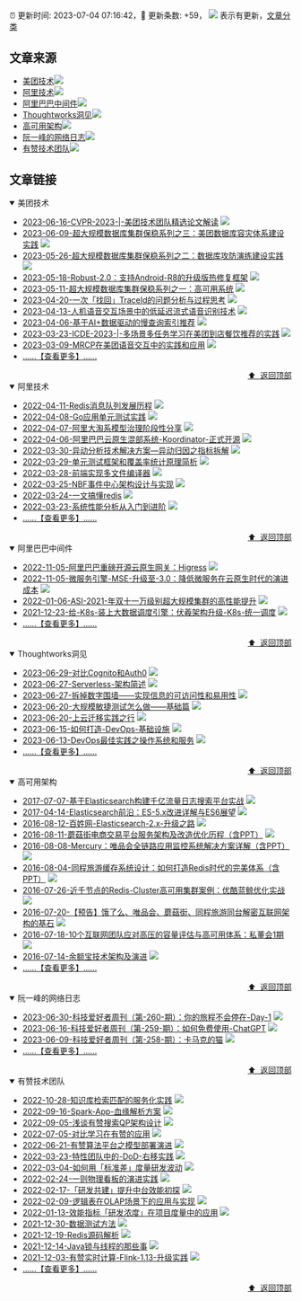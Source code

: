 ##

:alarm_clock: 更新时间: 2023-07-04 07:16:42，:rocket: 更新条数: +59， ![](/assets/dot.png) 表示有更新，[文章分类](/TAGS.md)

## 文章来源

- [美团技术](#美团技术)![](/assets/dot.png)   
- [阿里技术](#阿里技术)![](/assets/dot.png)   
- [阿里巴巴中间件](#阿里巴巴中间件)![](/assets/dot.png)   
- [Thoughtworks洞见](#thoughtworks洞见)![](/assets/dot.png)   
- [高可用架构](#高可用架构)![](/assets/dot.png)   
- [阮一峰的网络日志](#阮一峰的网络日志)![](/assets/dot.png)   
- [有赞技术团队](#有赞技术团队)![](/assets/dot.png)   

## 文章链接

<details open>
<summary id="美团技术">
 美团技术
</summary>


- [2023-06-16-CVPR-2023-|-美团技术团队精选论文解读](https://tech.meituan.com/2023/06/16/cvpr-2023-meituan.html) ![](/assets/new.png)  
- [2023-06-09-超大规模数据库集群保稳系列之三：美团数据库容灾体系建设实践](https://tech.meituan.com/2023/06/09/meituan-database-recovery-system.html) ![](/assets/new.png)  
- [2023-05-26-超大规模数据库集群保稳系列之二：数据库攻防演练建设实践](https://tech.meituan.com/2023/05/26/database-attack-and-defense-practice.html) ![](/assets/new.png)  
- [2023-05-18-Robust-2.0：支持Android-R8的升级版热修复框架](https://tech.meituan.com/2023/05/18/robust-2.0-android-r8.html) ![](/assets/new.png)  
- [2023-05-11-超大规模数据库集群保稳系列之一：高可用系统](https://tech.meituan.com/2023/05/11/meituan-high-availability-system.html) ![](/assets/new.png)  
- [2023-04-20-一次「找回」TraceId的问题分析与过程思考](https://tech.meituan.com/2023/04/20/traceid-google-dapper-mtrace.html) ![](/assets/new.png)  
- [2023-04-13-人机语音交互场景中的低延迟流式语音识别技术](https://tech.meituan.com/2023/04/13/low-latency-streaming-speech-recognition-in-human-computer-speech-interaction-scenarios.html) ![](/assets/new.png)  
- [2023-04-06-基于AI+数据驱动的慢查询索引推荐](https://tech.meituan.com/2023/04/06/slow-query-optimized-driven-by-ai-data.html) ![](/assets/new.png)  
- [2023-03-23-ICDE-2023-|-多场景多任务学习在美团到店餐饮推荐的实践](https://tech.meituan.com/2023/03/23/recommendation-multi-scenario-task.html) ![](/assets/new.png)  
- [2023-03-09-MRCP在美团语音交互中的实践和应用](https://tech.meituan.com/2023/03/09/practice-and-application-of-mrcp-in-voice-interaction-of-meituan.html) ![](/assets/new.png)  
- [......【查看更多】......](/details/美团技术.md)

<div align="right"><a href="#文章来源">⬆ &nbsp;返回顶部</a></div>
</details>

<details open>
<summary id="阿里技术">
 阿里技术
</summary>


- [2022-04-11-Redis消息队列发展历程](https://posts.careerengine.us/p/625396243cfd29052d15b9f9) ![](/assets/new.png)  
- [2022-04-08-Go应用单元测试实践](https://posts.careerengine.us/p/624f7c435c688a05c9f64ac6) ![](/assets/new.png)  
- [2022-04-07-阿里大淘系模型治理阶段性分享](https://posts.careerengine.us/p/624e2ac3e6056e59e4a580fd) ![](/assets/new.png)  
- [2022-04-06-阿里巴巴云原生混部系统-Koordinator-正式开源](https://posts.careerengine.us/p/624cd960b4976c3327bfc0bf) ![](/assets/new.png)  
- [2022-03-30-异动分析技术解决方案—异动归因之指标拆解](https://posts.careerengine.us/p/6243d325b5b9357dbe18fc49) ![](/assets/new.png)  
- [2022-03-29-单元测试框架和覆盖率统计原理简析](https://posts.careerengine.us/p/62426d41527d476c8564ca52) ![](/assets/new.png)  
- [2022-03-28-前端实现多文件编译器](https://posts.careerengine.us/p/62411774723e403aa317b06f) ![](/assets/new.png)  
- [2022-03-25-NBF事件中心架构设计与实现](https://posts.careerengine.us/p/623d270d2c3acb500bdfa003) ![](/assets/new.png)  
- [2022-03-24-一文搞懂redis](https://posts.careerengine.us/p/623bb5b02562ae550820eaae) ![](/assets/new.png)  
- [2022-03-23-系统性能分析从入门到进阶](https://posts.careerengine.us/p/623a64b7a198cf324b7a7ac6) ![](/assets/new.png)  
- [......【查看更多】......](/details/阿里技术.md)

<div align="right"><a href="#文章来源">⬆ &nbsp;返回顶部</a></div>
</details>

<details open>
<summary id="阿里巴巴中间件">
 阿里巴巴中间件
</summary>


- [2022-11-05-阿里巴巴重磅开源云原生网关：Higress](https://posts.careerengine.us/p/63ba4d7994a6f5671b83610e) ![](/assets/new.png)  
- [2022-11-05-微服务引擎-MSE-升级至-3.0：降低微服务在云原生时代的演进成本](https://posts.careerengine.us/p/63ba4d7994a6f5671b8360fe) ![](/assets/new.png)  
- [2022-01-06-ASI-2021-年双十一万级别超大规模集群的高性能提升](https://posts.careerengine.us/p/61ea46d18dd6944618d7a32c) ![](/assets/new.png)  
- [2021-12-23-给-K8s-装上大数据调度引擎：伏羲架构升级-K8s-统一调度](https://posts.careerengine.us/p/61ea46d28dd6944618d7a33b) ![](/assets/new.png)  
- [......【查看更多】......](/details/阿里巴巴中间件.md)

<div align="right"><a href="#文章来源">⬆ &nbsp;返回顶部</a></div>
</details>

<details open>
<summary id="thoughtworks洞见">
 Thoughtworks洞见
</summary>


- [2023-06-29-对比Cognito和Auth0](https://insights.thoughtworks.cn/how-to-choose-identity-authentication-service-cognito-auth0/) ![](/assets/new.png)  
- [2023-06-27-Serverless-架构简述](https://insights.thoughtworks.cn/a-brief-introduction-to-serverless-architectures/) ![](/assets/new.png)  
- [2023-06-27-拆掉数字围墙——实现信息的可访问性和易用性](https://insights.thoughtworks.cn/responsiible-tech-accessibility/) ![](/assets/new.png)  
- [2023-06-20-大规模敏捷测试怎么做——基础篇](https://insights.thoughtworks.cn/how-to-large-scale-agile-testing-basics/) ![](/assets/new.png)  
- [2023-06-20-上云迁移实践之行](https://insights.thoughtworks.cn/practice-trip-to-cloud-migration/) ![](/assets/new.png)  
- [2023-06-15-如何打造-DevOps-基础设施](https://insights.thoughtworks.cn/how-to-build-devops-infrastructure/) ![](/assets/new.png)  
- [2023-06-13-DevOps最佳实践之操作系统和服务](https://insights.thoughtworks.cn/devops-best-practices-operation-system-service/) ![](/assets/new.png)  
- [......【查看更多】......](/details/Thoughtworks洞见.md)

<div align="right"><a href="#文章来源">⬆ &nbsp;返回顶部</a></div>
</details>

<details open>
<summary id="高可用架构">
 高可用架构
</summary>


- [2017-07-07-基于Elasticsearch构建千亿流量日志搜索平台实战](https://posts.careerengine.us/p/5cb796f947792e2cd2460d99) ![](/assets/new.png)  
- [2017-04-14-Elasticsearch前沿：ES-5.x改进详解与ES6展望](https://posts.careerengine.us/p/5cb797c12149b72dcb788d6e) ![](/assets/new.png)  
- [2016-08-12-百姓网-Elasticsearch-2.x-升级之路](https://posts.careerengine.us/p/5cb797b52149b72dcb788d6c) ![](/assets/new.png)  
- [2016-08-11-蘑菇街电商交易平台服务架构及改造优化历程（含PPT）](https://posts.careerengine.us/p/5c50addbab88e5587d4056d3) ![](/assets/new.png)  
- [2016-08-08-Mercury：唯品会全链路应用监控系统解决方案详解（含PPT）](https://posts.careerengine.us/p/5c50ae002b049b59316d9dc2) ![](/assets/new.png)  
- [2016-08-04-同程旅游缓存系统设计：如何打造Redis时代的完美体系（含PPT）](https://posts.careerengine.us/p/5c50adfb2b049b59316d9dbe) ![](/assets/new.png)  
- [2016-07-26-近千节点的Redis-Cluster高可用集群案例：优酷蓝鲸优化实战](https://posts.careerengine.us/p/5c50aff15d87fa5be865a2b9) ![](/assets/new.png)  
- [2016-07-20-【预告】饿了么、唯品会、蘑菇街、同程旅游同台解密互联网架构的基石](https://posts.careerengine.us/p/5c50b0142359085cf0d6fce8) ![](/assets/new.png)  
- [2016-07-18-10个互联网团队应对高压的容量评估与高可用体系：私董会1期](https://posts.careerengine.us/p/5c50aded2b049b59316d9db3) ![](/assets/new.png)  
- [2016-07-14-余额宝技术架构及演进](https://posts.careerengine.us/p/5c50be46628621750089ede5) ![](/assets/new.png)  
- [......【查看更多】......](/details/高可用架构.md)

<div align="right"><a href="#文章来源">⬆ &nbsp;返回顶部</a></div>
</details>

<details open>
<summary id="阮一峰的网络日志">
 阮一峰的网络日志
</summary>


- [2023-06-30-科技爱好者周刊（第-260-期）：你的旅程不会停在-Day-1](http://www.ruanyifeng.com/blog/2023/06/weekly-issue-260.html) ![](/assets/new.png)  
- [2023-06-16-科技爱好者周刊（第-259-期）：如何免费使用-ChatGPT](http://www.ruanyifeng.com/blog/2023/06/weekly-issue-259.html) ![](/assets/new.png)  
- [2023-06-09-科技爱好者周刊（第-258-期）：卡马克的猫](http://www.ruanyifeng.com/blog/2023/06/weekly-issue-258.html) ![](/assets/new.png)  
- [......【查看更多】......](/details/阮一峰的网络日志.md)

<div align="right"><a href="#文章来源">⬆ &nbsp;返回顶部</a></div>
</details>

<details open>
<summary id="有赞技术团队">
 有赞技术团队
</summary>


- [2022-10-28-知识库检索匹配的服务化实践](https://tech.youzan.com/xiang-liang-hua-wen-ben-pi-pei-jian-suo-de-fu-wu-hua-shi-jian/) ![](/assets/new.png)  
- [2022-09-16-Spark-App-血缘解析方案](https://tech.youzan.com/spark-app-xie-yuan-jie-xi-fang-an/) ![](/assets/new.png)  
- [2022-09-05-浅谈有赞搜索QP架构设计](https://tech.youzan.com/11/) ![](/assets/new.png)  
- [2022-07-05-对比学习在有赞的应用](https://tech.youzan.com/dui-bi-xue-xi-zai-you-zan-d/) ![](/assets/new.png)  
- [2022-06-21-有赞算法平台之模型部署演进](https://tech.youzan.com/you-zan-suan-fa-ping-tai-zhi-mo-xing-bu-shu-yan-jin/) ![](/assets/new.png)  
- [2022-03-23-特性团队中的-DoD-右移实践](https://tech.youzan.com/dod-practise/) ![](/assets/new.png)  
- [2022-03-04-如何用「标准差」度量研发波动](https://tech.youzan.com/metric-standard-deviation/) ![](/assets/new.png)  
- [2022-02-24-一则物理看板的演进实践](https://tech.youzan.com/evolution-of-real-kanban/) ![](/assets/new.png)  
- [2022-02-17-「研发共建」提升中台效能初探](https://tech.youzan.com/open-source-mode-from-middle-platform/) ![](/assets/new.png)  
- [2022-02-09-逻辑表在OLAP场景下的应用与实现](https://tech.youzan.com/luo-ji-biao-zai-olapchang-jing-xia-de-ying-yong-yu-shi-xian/) ![](/assets/new.png)  
- [2022-01-13-效能指标「研发浓度」在项目度量中的应用](https://tech.youzan.com/development-density-index/) ![](/assets/new.png)  
- [2021-12-30-数据测试方法](https://tech.youzan.com/shu-ju-ce-shi-fang-fa/) ![](/assets/new.png)  
- [2021-12-19-Redis源码解析](https://tech.youzan.com/redisyuan-ma-jie-xi/) ![](/assets/new.png)  
- [2021-12-14-Java锁与线程的那些事](https://tech.youzan.com/javasuo-yu-xian-cheng-de-na-xie-shi/) ![](/assets/new.png)  
- [2021-12-03-有赞实时计算-Flink-1.13-升级实践](https://tech.youzan.com/flink_13/) ![](/assets/new.png)  
- [......【查看更多】......](/details/有赞技术团队.md)

<div align="right"><a href="#文章来源">⬆ &nbsp;返回顶部</a></div>
</details>
